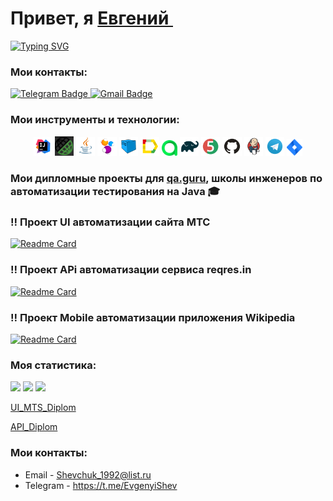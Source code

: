 <h1>Привет, я  <a href="(https://github.com/JSheFF92)" target="_blank"> Евгений </a>
<img src="https://github.com/blackcater/blackcater/raw/main/images/Hi.gif" height="32" alt=""/></h1>

[![Typing SVG](https://readme-typing-svg.herokuapp.com?color=%2336BCF7&lines=Я+Junior+AQA+Engineer)](https://git.io/typing-svg)


### Мои контакты:
  <a href="https://t.me/EvgenyiShev">
    <img src="https://img.shields.io/badge/Telegram-blue?style=for-the-badge&logo=telegram&logoColor=white" alt="Telegram Badge"/>
  </a>

  <a href="mailto:shevchuk_1992@list.ru">
    <img src="https://img.shields.io/badge/@Mail.ru-blue?style=for-the-badge&logo=mail&logoColor=white" alt="Gmail Badge"/>
  </a>



 ### Мои инструменты и технологии:
<p align="center">
<img width="6%" title="IntelliJ IDEA" src="media/logo/Intelij_IDEA.svg">
<img width="6%" title="RestAssured" src="media/logo/RestAssured.png">
<img width="6%" title="Java" src="media/logo/Java.svg">
<img width="6%" title="Selenide" src="media/logo/Selenide.svg">
<img width="6%" title="Selenoid" src="media/logo/Selenoid.svg">
<img width="6%" title="Allure Report" src="media/logo/Allure_Report.svg">
<img width="5%" title="Allure TestOps" src="media/logo/AllureTestOps.svg">
<img width="6%" title="Gradle" src="media/logo/Gradle.svg">
<img width="6%" title="JUnit5" src="media/logo/JUnit5.svg">
<img width="6%" title="GitHub" src="media/logo/GitHub.svg">
<img width="6%" title="Jenkins" src="media/logo/Jenkins.svg">
<img width="6%" title="Telegram" src="media/logo/Telegram.svg">
<img width="5%" title="Jira" src="media/logo/Jira.svg">
</p>

### Мои дипломные проекты для    [qa.guru](https://qa.guru/), школы инженеров по автоматизации тестирования на Java :mortar_board:

### :bangbang: Проект UI автоматизации сайта МТС
[![Readme Card](https://github-readme-stats.vercel.app/api/pin/?username=JSheFF92&repo=MTS-autotests)](https://github.com/JSheFF92/MTS-autotests)

### :bangbang: Проект APi автоматизации  сервиса reqres.in
[![Readme Card](https://github-readme-stats.vercel.app/api/pin/?username=JSheFF92&repo=API_Diplom)](https://github.com/JSheFF92/API_Diplom)

### :bangbang: Проект Mobile автоматизации приложения Wikipedia 
[![Readme Card](https://github-readme-stats.vercel.app/api/pin/?username=JSheFF92&repo=Mobile_Diplom)](https://github.com/JSheFF92/Mobile_Diplom)

### Моя статистика:
![](https://github-profile-summary-cards.vercel.app/api/cards/profile-details?username=JSheff92&theme=solarized_dark)
![](https://github-profile-summary-cards.vercel.app/api/cards/stats?username=DaurB&theme=solarized_dark)
![](https://github-profile-summary-cards.vercel.app/api/cards/repos-per-language?username=DaurB&theme=solarized_dark)


[UI_MTS_Diplom](https://github.com/JSheFF92/MTS-autotests)

[API_Diplom](https://github.com/JSheFF92/API_Diplom)


### Мои контакты:

+  Email - Shevchuk_1992@list.ru
+  Telegram - https://t.me/EvgenyiShev
